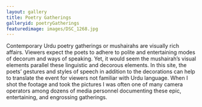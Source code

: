 ```yaml
---
layout: gallery
title: Poetry Gatherings
galleryid: poetryGatherings
featuredimage: images/DSC_1268.jpg
---
```

Contemporary Urdu poetry gatherings or mushairahs are visually rich affairs. Viewers expect the poets to adhere to polite and entertaining modes of decorum and ways of speaking. Yet, it would seem the mushairah’s visual elements parallel these linguistic and decorous elements. In this site, the poets’ gestures and styles of speech in addition to the decorations can help to translate the event for viewers not familiar with Urdu language. When I shot the footage and took the pictures I was often one of many camera operators among dozens of media personnel documenting these epic, entertaining, and engrossing gatherings. 